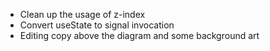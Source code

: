 - Clean up the usage of z-index
- Convert useState to signal invocation
- Editing copy above the diagram and some background art